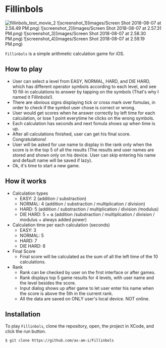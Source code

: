 # Fillinbols

![fillinbols_test_movie_2](https://user-images.githubusercontent.com/32344980/43804652-a5980f6e-9a51-11e8-99af-092b415f8181.gif)
![screenshot_1](images/Screen Shot 2018-08-07 at 2.56.49 PM.png)
![screenshot_2](images/Screen Shot 2018-08-07 at 2.57.31 PM.png)
![screenshot_3](images/Screen Shot 2018-08-07 at 2.58.30 PM.png)
![screenshot_4](images/Screen Shot 2018-08-07 at 2.59.19 PM.png)

`Fillinbols` is a simple arithmetic calculation game for iOS.

## How to play
* User can select a level from EASY, NORMAL, HARD, and DIE HARD, which has different operator symbols according to each level, and see 10 fill-in calculations to answer by tapping on the symbols (That's why I named it Fillinbols!).
* There are obvious signs displaying tick or cross mark over fomulas, in order to check if the symbol user chose is correct or wrong.
* User would get scores when he answer correctly by left time for each calculation, or lose 1 point everytime he clicks on the wrong symbols.
* Each calculation has  seconds and next fomula shows up when time is up.
* After all calculations finished, user can get his final score. Congratulations!
* User will be asked for use name to display in the rank only when the score is in the top 5 of all the results (The results and user names are stored and shown only on his device. User can skip entering his name and default name will be saved if lazy). 
* Ok, it's time to start a new game.

## How it works
* Calculation types
    * EASY: 2 (addition / substraction)
    * NORMAL: 4 (addition / substraction / multiplication / division)
    * HARD: 5 (addition / substraction / multiplication / division /modulus)
    * DIE HARD: 5 + ⍺ (addition /substraction / multiplication / division / modulus + always added power)
* Calculation time per each calculation (seconds)
    * EASY: 3
    * NORMAL: 5
    * HARD: 7
    * DIE HARD: 8
* Final Score
    * Final score will be calculated as the sum of all the left time of the 10 calculations.
* Rank
    * Rank can be checked by user on the first interface or after games.
    * Rank displays top 5 game results for 4 levels, with user name and the level besides the score.
    * Input dialog shows up after game to let user enter his name when the score is above the 5th in the current rank.
    * All the data are saved on ONLY user's local device. NOT online.

## Installation
To play `Fillinbols`, clone the repository, open, the project in XCode, and click the run button.
```
$ git clone https://github.com/as-am-i/Fillinbols
```


